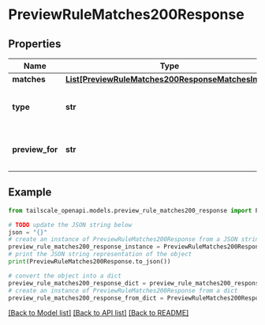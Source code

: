 # PreviewRuleMatches200Response


## Properties

Name | Type | Description | Notes
------------ | ------------- | ------------- | -------------
**matches** | [**List[PreviewRuleMatches200ResponseMatchesInner]**](PreviewRuleMatches200ResponseMatchesInner.md) |  | 
**type** | **str** | Echoes the &#x60;type&#x60; provided in the request.  | 
**preview_for** | **str** | Echoes the &#x60;previewFor&#x60; provided in the request.  | 

## Example

```python
from tailscale_openapi.models.preview_rule_matches200_response import PreviewRuleMatches200Response

# TODO update the JSON string below
json = "{}"
# create an instance of PreviewRuleMatches200Response from a JSON string
preview_rule_matches200_response_instance = PreviewRuleMatches200Response.from_json(json)
# print the JSON string representation of the object
print(PreviewRuleMatches200Response.to_json())

# convert the object into a dict
preview_rule_matches200_response_dict = preview_rule_matches200_response_instance.to_dict()
# create an instance of PreviewRuleMatches200Response from a dict
preview_rule_matches200_response_from_dict = PreviewRuleMatches200Response.from_dict(preview_rule_matches200_response_dict)
```
[[Back to Model list]](../README.md#documentation-for-models) [[Back to API list]](../README.md#documentation-for-api-endpoints) [[Back to README]](../README.md)


